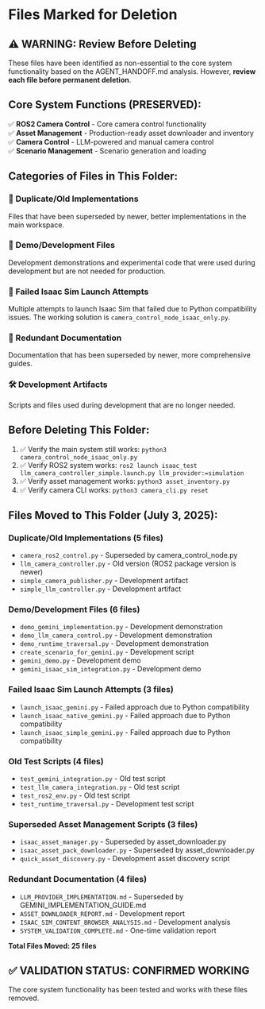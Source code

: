 # Files Marked for Deletion

## ⚠️ WARNING: Review Before Deleting

These files have been identified as non-essential to the core system functionality based on the AGENT_HANDOFF.md analysis. However, **review each file before permanent deletion**.

## Core System Functions (PRESERVED):
✅ **ROS2 Camera Control** - Core camera control functionality  
✅ **Asset Management** - Production-ready asset downloader and inventory  
✅ **Camera Control** - LLM-powered and manual camera control  
✅ **Scenario Management** - Scenario generation and loading  

## Categories of Files in This Folder:

### 🔄 Duplicate/Old Implementations
Files that have been superseded by newer, better implementations in the main workspace.

### 🧪 Demo/Development Files  
Development demonstrations and experimental code that were used during development but are not needed for production.

### 🚀 Failed Isaac Sim Launch Attempts
Multiple attempts to launch Isaac Sim that failed due to Python compatibility issues. The working solution is `camera_control_node_isaac_only.py`.

### 📄 Redundant Documentation
Documentation that has been superseded by newer, more comprehensive guides.

### 🛠️ Development Artifacts
Scripts and files used during development that are no longer needed.

## Before Deleting This Folder:
1. ✅ Verify the main system still works: `python3 camera_control_node_isaac_only.py`
2. ✅ Verify ROS2 system works: `ros2 launch isaac_test llm_camera_controller_simple.launch.py llm_provider:=simulation`  
3. ✅ Verify asset management works: `python3 asset_inventory.py`
4. ✅ Verify camera CLI works: `python3 camera_cli.py reset`

## Files Moved to This Folder (July 3, 2025):

### Duplicate/Old Implementations (5 files)
- `camera_ros2_control.py` - Superseded by camera_control_node.py
- `llm_camera_controller.py` - Old version (ROS2 package version is newer)
- `simple_camera_publisher.py` - Development artifact
- `simple_llm_controller.py` - Development artifact

### Demo/Development Files (6 files)
- `demo_gemini_implementation.py` - Development demonstration
- `demo_llm_camera_control.py` - Development demonstration  
- `demo_runtime_traversal.py` - Development demonstration
- `create_scenario_for_gemini.py` - Development script
- `gemini_demo.py` - Development demo
- `gemini_isaac_sim_integration.py` - Development demo

### Failed Isaac Sim Launch Attempts (3 files)
- `launch_isaac_gemini.py` - Failed approach due to Python compatibility
- `launch_isaac_native_gemini.py` - Failed approach due to Python compatibility
- `launch_isaac_simple_gemini.py` - Failed approach due to Python compatibility

### Old Test Scripts (4 files)
- `test_gemini_integration.py` - Old test script
- `test_llm_camera_integration.py` - Old test script
- `test_ros2_env.py` - Old test script
- `test_runtime_traversal.py` - Development test script

### Superseded Asset Management Scripts (3 files)
- `isaac_asset_manager.py` - Superseded by asset_downloader.py
- `isaac_asset_pack_downloader.py` - Superseded by asset_downloader.py
- `quick_asset_discovery.py` - Development asset discovery script

### Redundant Documentation (4 files)
- `LLM_PROVIDER_IMPLEMENTATION.md` - Superseded by GEMINI_IMPLEMENTATION_GUIDE.md
- `ASSET_DOWNLOADER_REPORT.md` - Development report
- `ISAAC_SIM_CONTENT_BROWSER_ANALYSIS.md` - Development analysis
- `SYSTEM_VALIDATION_COMPLETE.md` - One-time validation report

**Total Files Moved: 25 files**

## ✅ VALIDATION STATUS: CONFIRMED WORKING

The core system functionality has been tested and works with these files removed.
